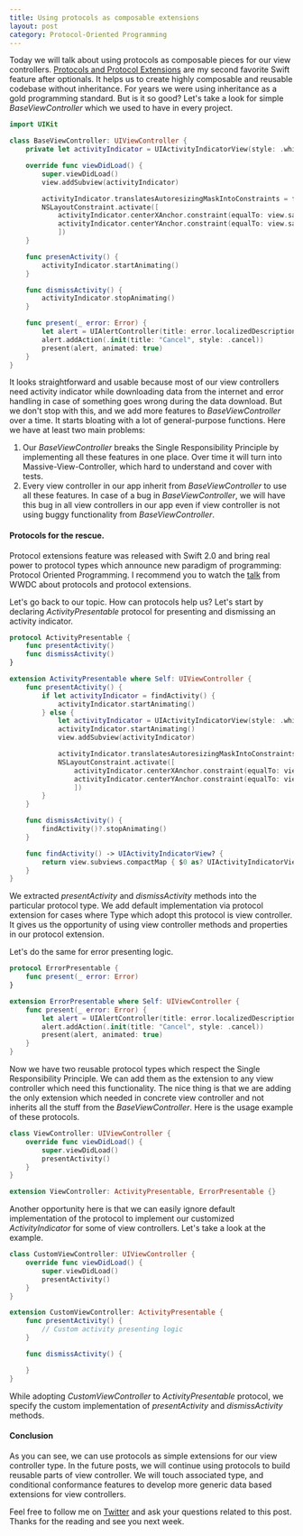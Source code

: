 ```yaml
---
title: Using protocols as composable extensions
layout: post
category: Protocol-Oriented Programming
---
```


Today we will talk about using protocols as composable pieces for our view controllers. [Protocols and Protocol Extensions](/2019/01/23/maintaining-state-in-view-controllers) are my second favorite Swift feature after optionals. It helps us to create highly composable and reusable codebase without inheritance. For years we were using inheritance as a gold programming standard. But is it so good? Let's take a look for simple *BaseViewController* which we used to have in every project.

```swift
import UIKit

class BaseViewController: UIViewController {
    private let activityIndicator = UIActivityIndicatorView(style: .whiteLarge)

    override func viewDidLoad() {
        super.viewDidLoad()
        view.addSubview(activityIndicator)

        activityIndicator.translatesAutoresizingMaskIntoConstraints = false
        NSLayoutConstraint.activate([
            activityIndicator.centerXAnchor.constraint(equalTo: view.safeAreaLayoutGuide.centerXAnchor),
            activityIndicator.centerYAnchor.constraint(equalTo: view.safeAreaLayoutGuide.centerYAnchor)
            ])
    }

    func presenActivity() {
        activityIndicator.startAnimating()
    }

    func dismissActivity() {
        activityIndicator.stopAnimating()
    }

    func present(_ error: Error) {
        let alert = UIAlertController(title: error.localizedDescription, message: nil, preferredStyle: .alert)
        alert.addAction(.init(title: "Cancel", style: .cancel))
        present(alert, animated: true)
    }
}
```

It looks straightforward and usable because most of our view controllers need activity indicator while downloading data from the internet and error handling in case of something goes wrong during the data download. But we don't stop with this, and we add more features to *BaseViewController* over a time. It starts bloating with a lot of general-purpose functions. Here we have at least two main problems:

1. Our *BaseViewController* breaks the Single Responsibility Principle by implementing all these features in one place. Over time it will turn into Massive-View-Controller, which hard to understand and cover with tests.
2. Every view controller in our app inherit from *BaseViewController* to use all these features. In case of a bug in *BaseViewController*, we will have this bug in all view controllers in our app even if view controller is not using buggy functionality from *BaseViewController*.

#### Protocols for the rescue.
Protocol extensions feature was released with Swift 2.0 and bring real power to protocol types which announce new paradigm of programming: Protocol Oriented Programming. I recommend you to watch the [talk](https://developer.apple.com/videos/play/wwdc2015/408/) from WWDC about protocols and protocol extensions.

Let's go back to our topic. How can protocols help us? Let's start by declaring *ActivityPresentable* protocol for presenting and dismissing an activity indicator.

```swift
protocol ActivityPresentable {
    func presentActivity()
    func dismissActivity()
}

extension ActivityPresentable where Self: UIViewController {
    func presentActivity() {
        if let activityIndicator = findActivity() {
            activityIndicator.startAnimating()
        } else {
            let activityIndicator = UIActivityIndicatorView(style: .whiteLarge)
            activityIndicator.startAnimating()
            view.addSubview(activityIndicator)

            activityIndicator.translatesAutoresizingMaskIntoConstraints = false
            NSLayoutConstraint.activate([
                activityIndicator.centerXAnchor.constraint(equalTo: view.safeAreaLayoutGuide.centerXAnchor),
                activityIndicator.centerYAnchor.constraint(equalTo: view.safeAreaLayoutGuide.centerYAnchor)
                ])
        }
    }

    func dismissActivity() {
        findActivity()?.stopAnimating()
    }

    func findActivity() -> UIActivityIndicatorView? {
        return view.subviews.compactMap { $0 as? UIActivityIndicatorView }.first
    }
}
```

We extracted *presentActivity* and *dismissActivity* methods into the particular protocol type. We add default implementation via protocol extension for cases where Type which adopt this protocol is view controller. It gives us the opportunity of using view controller methods and properties in our protocol extension.

Let's do the same for error presenting logic.

```swift
protocol ErrorPresentable {
    func present(_ error: Error)
}

extension ErrorPresentable where Self: UIViewController {
    func present(_ error: Error) {
        let alert = UIAlertController(title: error.localizedDescription, message: nil, preferredStyle: .alert)
        alert.addAction(.init(title: "Cancel", style: .cancel))
        present(alert, animated: true)
    }
}
```

Now we have two reusable protocol types which respect the Single Responsibility Principle. We can add them as the extension to any view controller which need this functionality. The nice thing is that we are adding the only extension which needed in concrete view controller and not inherits all the stuff from the *BaseViewController*. Here is the usage example of these protocols.

```swift
class ViewController: UIViewController {
    override func viewDidLoad() {
        super.viewDidLoad()
        presentActivity()
    }
}

extension ViewController: ActivityPresentable, ErrorPresentable {}
```

Another opportunity here is that we can easily ignore default implementation of the protocol to implement our customized *ActivityIndicator* for some of view controllers. Let's take a look at the example.

```swift
class CustomViewController: UIViewController {
    override func viewDidLoad() {
        super.viewDidLoad()
        presentActivity()
    }
}

extension CustomViewController: ActivityPresentable {
    func presentActivity() {
        // Custom activity presenting logic
    }

    func dismissActivity() {

    }
}
```

While adopting *CustomViewController* to *ActivityPresentable* protocol, we specify the custom implementation of *presentActivity* and *dismissActivity* methods.

#### Conclusion
As you can see, we can use protocols as simple extensions for our view controller type. In the future posts, we will continue using protocols to build reusable parts of view controller. We will touch associated type, and conditional conformance features to develop more generic data based extensions for view controllers. 

Feel free to follow me on [Twitter](https://twitter.com/mecid) and ask your questions related to this post. Thanks for the reading and see you next week.